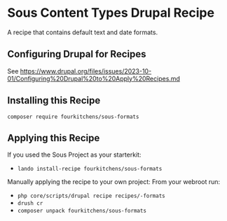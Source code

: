 # Sous Content Types Drupal Recipe
A recipe that contains default text and date formats.

## Configuring Drupal for Recipes

See https://www.drupal.org/files/issues/2023-10-01/Configuring%20Drupal%20to%20Apply%20Recipes.md

## Installing this Recipe

`composer require fourkitchens/sous-formats`

## Applying this Recipe

If you used the Sous Project as your starterkit:
- `lando install-recipe fourkitchens/sous-formats` 

Manually applying the recipe to your own project:
From your webroot run: 
- `php core/scripts/drupal recipe recipes/-formats`
- `drush cr`
- `composer unpack fourkitchens/sous-formats`
